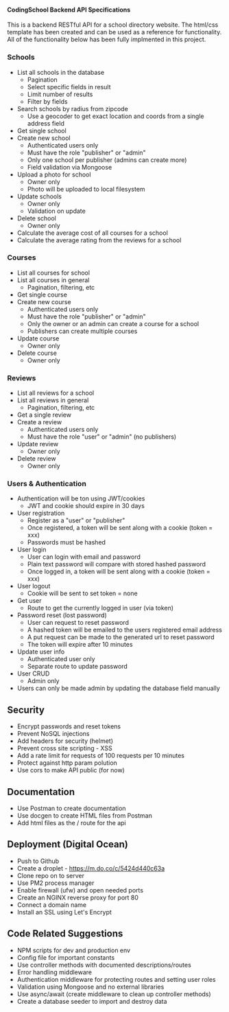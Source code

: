 #### CodingSchool Backend API Specifications

This is a backend RESTful API for a school directory website. The html/css template has been created and can be used as a reference for functionality. 
All of the functionality below has been fully implmented in this project.

### Schools
- List all schools in the database
   * Pagination
   * Select specific fields in result
   * Limit number of results
   * Filter by fields
- Search schools by radius from zipcode
  * Use a geocoder to get exact location and coords from a single address field
- Get single school
- Create new school
  * Authenticated users only
  * Must have the role "publisher" or "admin"
  * Only one school per publisher (admins can create more)
  * Field validation via Mongoose
- Upload a photo for school
  * Owner only
  * Photo will be uploaded to local filesystem
- Update schools
  * Owner only
  * Validation on update
- Delete school
  * Owner only
- Calculate the average cost of all courses for a school
- Calculate the average rating from the reviews for a school

### Courses
- List all courses for school
- List all courses in general
  * Pagination, filtering, etc
- Get single course
- Create new course
  * Authenticated users only
  * Must have the role "publisher" or "admin"
  * Only the owner or an admin can create a course for a school
  * Publishers can create multiple courses
- Update course
  * Owner only
- Delete course
  * Owner only
  
### Reviews
- List all reviews for a school
- List all reviews in general
  * Pagination, filtering, etc
- Get a single review
- Create a review
  * Authenticated users only
  * Must have the role "user" or "admin" (no publishers)
- Update review
  * Owner only
- Delete review
  * Owner only

### Users & Authentication
- Authentication will be ton using JWT/cookies
  * JWT and cookie should expire in 30 days
- User registration
  * Register as a "user" or "publisher"
  * Once registered, a token will be sent along with a cookie (token = xxx)
  * Passwords must be hashed
- User login
  * User can login with email and password
  * Plain text password will compare with stored hashed password
  * Once logged in, a token will be sent along with a cookie (token = xxx)
- User logout
  * Cookie will be sent to set token = none
- Get user
  * Route to get the currently logged in user (via token)
- Password reset (lost password)
  * User can request to reset password
  * A hashed token will be emailed to the users registered email address
  * A put request can be made to the generated url to reset password
  * The token will expire after 10 minutes
- Update user info
  * Authenticated user only
  * Separate route to update password
- User CRUD
  * Admin only
- Users can only be made admin by updating the database field manually

## Security
- Encrypt passwords and reset tokens
- Prevent NoSQL injections
- Add headers for security (helmet)
- Prevent cross site scripting - XSS
- Add a rate limit for requests of 100 requests per 10 minutes
- Protect against http param polution
- Use cors to make API public (for now)

## Documentation
- Use Postman to create documentation
- Use docgen to create HTML files from Postman
- Add html files as the / route for the api

## Deployment (Digital Ocean)
- Push to Github
- Create a droplet - https://m.do.co/c/5424d440c63a
- Clone repo on to server
- Use PM2 process manager
- Enable firewall (ufw) and open needed ports
- Create an NGINX reverse proxy for port 80
- Connect a domain name
- Install an SSL using Let's Encrypt

## Code Related Suggestions
- NPM scripts for dev and production env
- Config file for important constants
- Use controller methods with documented descriptions/routes
- Error handling middleware
- Authentication middleware for protecting routes and setting user roles
- Validation using Mongoose and no external libraries
- Use async/await (create middleware to clean up controller methods)
- Create a database seeder to import and destroy data
